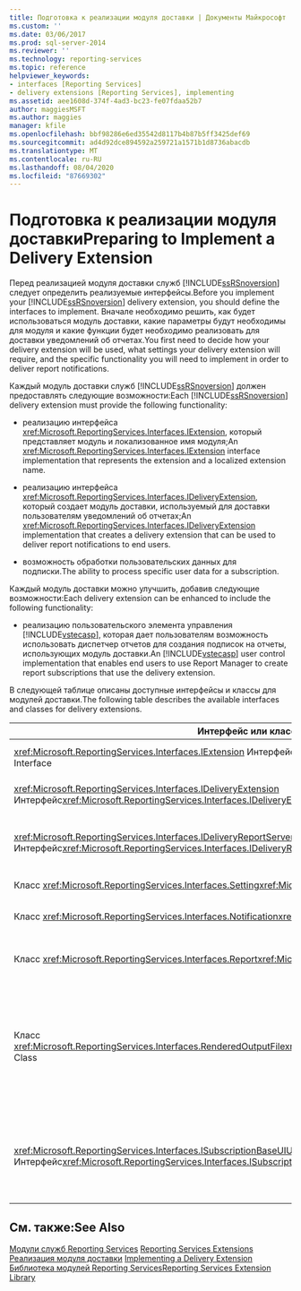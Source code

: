 ```yaml
---
title: Подготовка к реализации модуля доставки | Документы Майкрософт
ms.custom: ''
ms.date: 03/06/2017
ms.prod: sql-server-2014
ms.reviewer: ''
ms.technology: reporting-services
ms.topic: reference
helpviewer_keywords:
- interfaces [Reporting Services]
- delivery extensions [Reporting Services], implementing
ms.assetid: aee1608d-374f-4ad3-bc23-fe07fdaa52b7
author: maggiesMSFT
ms.author: maggies
manager: kfile
ms.openlocfilehash: bbf98286e6ed35542d8117b4b87b5ff3425def69
ms.sourcegitcommit: ad4d92dce894592a259721a1571b1d8736abacdb
ms.translationtype: MT
ms.contentlocale: ru-RU
ms.lasthandoff: 08/04/2020
ms.locfileid: "87669302"
---
```

# <a name="preparing-to-implement-a-delivery-extension"></a><span data-ttu-id="aaaae-102">Подготовка к реализации модуля доставки</span><span class="sxs-lookup"><span data-stu-id="aaaae-102">Preparing to Implement a Delivery Extension</span></span>
  <span data-ttu-id="aaaae-103">Перед реализацией модуля доставки служб [!INCLUDE[ssRSnoversion](../../../includes/ssrsnoversion-md.md)] следует определить реализуемые интерфейсы.</span><span class="sxs-lookup"><span data-stu-id="aaaae-103">Before you implement your [!INCLUDE[ssRSnoversion](../../../includes/ssrsnoversion-md.md)] delivery extension, you should define the interfaces to implement.</span></span> <span data-ttu-id="aaaae-104">Вначале необходимо решить, как будет использоваться модуль доставки, какие параметры будут необходимы для модуля и какие функции будет необходимо реализовать для доставки уведомлений об отчетах.</span><span class="sxs-lookup"><span data-stu-id="aaaae-104">You first need to decide how your delivery extension will be used, what settings your delivery extension will require, and the specific functionality you will need to implement in order to deliver report notifications.</span></span>  
  
 <span data-ttu-id="aaaae-105">Каждый модуль доставки служб [!INCLUDE[ssRSnoversion](../../../includes/ssrsnoversion-md.md)] должен предоставлять следующие возможности:</span><span class="sxs-lookup"><span data-stu-id="aaaae-105">Each [!INCLUDE[ssRSnoversion](../../../includes/ssrsnoversion-md.md)] delivery extension must provide the following functionality:</span></span>  
  
-   <span data-ttu-id="aaaae-106">реализацию интерфейса <xref:Microsoft.ReportingServices.Interfaces.IExtension>, который представляет модуль и локализованное имя модуля;</span><span class="sxs-lookup"><span data-stu-id="aaaae-106">An <xref:Microsoft.ReportingServices.Interfaces.IExtension> interface implementation that represents the extension and a localized extension name.</span></span>  
  
-   <span data-ttu-id="aaaae-107">реализацию интерфейса <xref:Microsoft.ReportingServices.Interfaces.IDeliveryExtension>, который создает модуль доставки, используемый для доставки пользователям уведомлений об отчетах;</span><span class="sxs-lookup"><span data-stu-id="aaaae-107">An <xref:Microsoft.ReportingServices.Interfaces.IDeliveryExtension> implementation that creates a delivery extension that can be used to deliver report notifications to end users.</span></span>  
  
-   <span data-ttu-id="aaaae-108">возможность обработки пользовательских данных для подписки.</span><span class="sxs-lookup"><span data-stu-id="aaaae-108">The ability to process specific user data for a subscription.</span></span>  
  
 <span data-ttu-id="aaaae-109">Каждый модуль доставки можно улучшить, добавив следующие возможности:</span><span class="sxs-lookup"><span data-stu-id="aaaae-109">Each delivery extension can be enhanced to include the following functionality:</span></span>  
  
-   <span data-ttu-id="aaaae-110">реализацию пользовательского элемента управления [!INCLUDE[vstecasp](../../../includes/vstecasp-md.md)], которая дает пользователям возможность использовать диспетчер отчетов для создания подписок на отчеты, использующих модуль доставки.</span><span class="sxs-lookup"><span data-stu-id="aaaae-110">An [!INCLUDE[vstecasp](../../../includes/vstecasp-md.md)] user control implementation that enables end users to use Report Manager to create report subscriptions that use the delivery extension.</span></span>  
  
 <span data-ttu-id="aaaae-111">В следующей таблице описаны доступные интерфейсы и классы для модулей доставки.</span><span class="sxs-lookup"><span data-stu-id="aaaae-111">The following table describes the available interfaces and classes for delivery extensions.</span></span>  
  
|<span data-ttu-id="aaaae-112">Интерфейс или класс</span><span class="sxs-lookup"><span data-stu-id="aaaae-112">Interface or class</span></span>|<span data-ttu-id="aaaae-113">Description</span><span class="sxs-lookup"><span data-stu-id="aaaae-113">Description</span></span>|  
|------------------------|-----------------|  
|<span data-ttu-id="aaaae-114"><xref:Microsoft.ReportingServices.Interfaces.IExtension> Интерфейс</span><span class="sxs-lookup"><span data-stu-id="aaaae-114"><xref:Microsoft.ReportingServices.Interfaces.IExtension> Interface</span></span>|<span data-ttu-id="aaaae-115">Представляет модуль в службах [!INCLUDE[ssRSnoversion](../../../includes/ssrsnoversion-md.md)].</span><span class="sxs-lookup"><span data-stu-id="aaaae-115">Represents an extension in [!INCLUDE[ssRSnoversion](../../../includes/ssrsnoversion-md.md)].</span></span>|  
|<span data-ttu-id="aaaae-116"><xref:Microsoft.ReportingServices.Interfaces.IDeliveryExtension> Интерфейс</span><span class="sxs-lookup"><span data-stu-id="aaaae-116"><xref:Microsoft.ReportingServices.Interfaces.IDeliveryExtension> Interface</span></span>|<span data-ttu-id="aaaae-117">Представляет модуль доставки в службах [!INCLUDE[ssRSnoversion](../../../includes/ssrsnoversion-md.md)].</span><span class="sxs-lookup"><span data-stu-id="aaaae-117">Represents a delivery extension in [!INCLUDE[ssRSnoversion](../../../includes/ssrsnoversion-md.md)].</span></span>|  
|<span data-ttu-id="aaaae-118"><xref:Microsoft.ReportingServices.Interfaces.IDeliveryReportServerInformation> Интерфейс</span><span class="sxs-lookup"><span data-stu-id="aaaae-118"><xref:Microsoft.ReportingServices.Interfaces.IDeliveryReportServerInformation> Interface</span></span>|<span data-ttu-id="aaaae-119">Содержит сведения о сервере отчетов, которые необходимы модулям доставки (например, список доступных модулей подготовки отчетов).</span><span class="sxs-lookup"><span data-stu-id="aaaae-119">Contains information about the report server that is required by delivery extensions (for example, a list of the available rendering extensions).</span></span>|  
|<span data-ttu-id="aaaae-120">Класс <xref:Microsoft.ReportingServices.Interfaces.Setting></span><span class="sxs-lookup"><span data-stu-id="aaaae-120"><xref:Microsoft.ReportingServices.Interfaces.Setting> Class</span></span>|<span data-ttu-id="aaaae-121">Представляет параметр модуля.</span><span class="sxs-lookup"><span data-stu-id="aaaae-121">Represents a setting for an extension.</span></span>|  
|<span data-ttu-id="aaaae-122">Класс <xref:Microsoft.ReportingServices.Interfaces.Notification></span><span class="sxs-lookup"><span data-stu-id="aaaae-122"><xref:Microsoft.ReportingServices.Interfaces.Notification> Class</span></span>|<span data-ttu-id="aaaae-123">Содержит сведения о подписке, используемые модулями доставки для доставки отчетов.</span><span class="sxs-lookup"><span data-stu-id="aaaae-123">Contains subscription information that delivery extensions use to deliver reports.</span></span>|  
|<span data-ttu-id="aaaae-124">Класс <xref:Microsoft.ReportingServices.Interfaces.Report></span><span class="sxs-lookup"><span data-stu-id="aaaae-124"><xref:Microsoft.ReportingServices.Interfaces.Report> Class</span></span>|<span data-ttu-id="aaaae-125">Представляет сведения об отчете и методы, которые позволяют модулям доставки доставлять пользователям отчеты.</span><span class="sxs-lookup"><span data-stu-id="aaaae-125">Represents report-specific information and methods that enable delivery extensions to deliver reports to users.</span></span>|  
|<span data-ttu-id="aaaae-126">Класс <xref:Microsoft.ReportingServices.Interfaces.RenderedOutputFile></span><span class="sxs-lookup"><span data-stu-id="aaaae-126"><xref:Microsoft.ReportingServices.Interfaces.RenderedOutputFile> Class</span></span>|<span data-ttu-id="aaaae-127">Представляет выходной файл модуля подготовки отчетов.</span><span class="sxs-lookup"><span data-stu-id="aaaae-127">Represents the output from a rendering extension.</span></span> <span data-ttu-id="aaaae-128">Объект <xref:Microsoft.ReportingServices.Interfaces.RenderedOutputFile> содержит имя связанного файла и сведения о типе, необходимые модулю доставки для обработки потока, возвращаемого модулем подготовки отчетов.</span><span class="sxs-lookup"><span data-stu-id="aaaae-128">A <xref:Microsoft.ReportingServices.Interfaces.RenderedOutputFile> object contains the associated file name and type information that is required by the delivery extension in order to process the stream returned by the rendering extension.</span></span>|  
|<span data-ttu-id="aaaae-129"><xref:Microsoft.ReportingServices.Interfaces.ISubscriptionBaseUIUserControl> Интерфейс</span><span class="sxs-lookup"><span data-stu-id="aaaae-129"><xref:Microsoft.ReportingServices.Interfaces.ISubscriptionBaseUIUserControl> Interface</span></span>|<span data-ttu-id="aaaae-130">Пользовательский элемент управления, служащий средством получения данных о подписке, относящихся к модулю доставки, от пользователя в диспетчере отчетов (например, адрес электронной почты или путь в общую папку).</span><span class="sxs-lookup"><span data-stu-id="aaaae-130">A user control that represents the means to retrieve delivery extension-specific subscription information from the user in Report Manager (for example, an e-mail address or the path to a file share).</span></span>|  
  
## <a name="see-also"></a><span data-ttu-id="aaaae-131">См. также:</span><span class="sxs-lookup"><span data-stu-id="aaaae-131">See Also</span></span>  
 <span data-ttu-id="aaaae-132">[Модули служб Reporting Services](../reporting-services-extensions.md) </span><span class="sxs-lookup"><span data-stu-id="aaaae-132">[Reporting Services Extensions](../reporting-services-extensions.md) </span></span>  
 <span data-ttu-id="aaaae-133">[Реализация модуля доставки](implementing-a-delivery-extension.md) </span><span class="sxs-lookup"><span data-stu-id="aaaae-133">[Implementing a Delivery Extension](implementing-a-delivery-extension.md) </span></span>  
 [<span data-ttu-id="aaaae-134">Библиотека модулей Reporting Services</span><span class="sxs-lookup"><span data-stu-id="aaaae-134">Reporting Services Extension Library</span></span>](../reporting-services-extension-library.md)  
  
  
